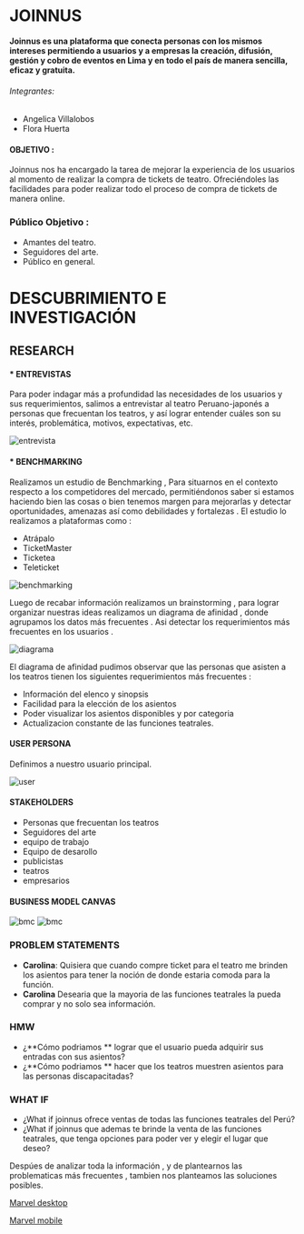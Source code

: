 #  JOINNUS

**Joinnus es una plataforma que conecta personas con los mismos intereses permitiendo a usuarios y a empresas la creación, difusión, gestión y cobro de eventos en Lima y en todo el país de manera sencilla, eficaz y gratuita.**

###### Integrantes:
- Angelica Villalobos
- Flora Huerta

#### OBJETIVO :
Joinnus nos ha encargado la tarea de  mejorar la experiencia de los usuarios  al momento  de realizar  la compra de tickets de   teatro. Ofreciéndoles las facilidades para poder realizar  todo el proceso de  compra de tickets de manera online.

### Público Objetivo :
- Amantes del teatro.
- Seguidores del arte.
- Público en general.

# DESCUBRIMIENTO E INVESTIGACIÓN

## RESEARCH

#### * **ENTREVISTAS**
Para  poder indagar más a profundidad las necesidades de  los usuarios y sus requerimientos, salimos a entrevistar al teatro Peruano-japonés a  personas que frecuentan los teatros, y así lograr entender cuáles son su interés, problemática, motivos, expectativas, etc.

![entrevista](img/entrevista.jpeg)

#### * **BENCHMARKING**

Realizamos un estudio de Benchmarking , Para situarnos en el contexto respecto a los competidores  del mercado, permitiéndonos saber si estamos haciendo bien las cosas o bien tenemos margen para mejorarlas y detectar oportunidades, amenazas así como debilidades y fortalezas .
El estudio lo realizamos a plataformas como :

- Atrápalo
- TicketMaster
- Ticketea
- Teleticket


![benchmarking](img/bench.png)


Luego de recabar información  realizamos  un brainstorming , para lograr organizar  nuestras ideas realizamos  un  diagrama  de afinidad ,  donde agrupamos  los datos  más frecuentes  .
Asi detectar los requerimientos  más frecuentes  en los usuarios .

![diagrama](img/afinidad.jpeg)

El diagrama de afinidad pudimos observar que las personas que asisten a los teatros  tienen los siguientes requerimientos más frecuentes :
- Información del elenco y sinopsis
- Facilidad para la elección de los asientos
- Poder visualizar los asientos disponibles  y por categoria
- Actualizacion constante de las funciones teatrales.

#### USER PERSONA
Definimos a nuestro usuario principal.

![user](img/USER.png)

#### STAKEHOLDERS
-  Personas que frecuentan los teatros
- Seguidores del arte
- equipo de trabajo
- Equipo de desarollo
- publicistas
- teatros
- empresarios



#### BUSINESS MODEL CANVAS

![bmc](img/bmc1.png)
![bmc](img/bmc2.png)

### PROBLEM STATEMENTS

- **Carolina**: Quisiera que cuando compre ticket para el teatro me brinden los asientos para tener la noción de donde estaria comoda para la función.
- **Carolina** Desearia que la mayoria de las funciones teatrales la pueda comprar y no solo sea información.

### HMW
- ¿**Cómo podriamos ** lograr que el usuario pueda adquirir sus entradas con sus
 asientos?
- ¿**Cómo podriamos ** hacer que los teatros muestren asientos para las personas discapacitadas?

### WHAT IF
- ¿What if joinnus ofrece ventas de todas las funciones teatrales del Perú?
- ¿What if joinnus que ademas te brinde la venta de las funciones teatrales, que tenga opciones para poder ver y elegir el lugar que deseo?

Despúes de analizar toda la información , y de plantearnos las problematicas más frecuentes  , tambien nos planteamos
las soluciones posibles.




[Marvel desktop](https://marvelapp.com/65hcdid/screen/40537108)

[Marvel mobile](https://marvelapp.com/cbgh6h9/screen/40543843)
